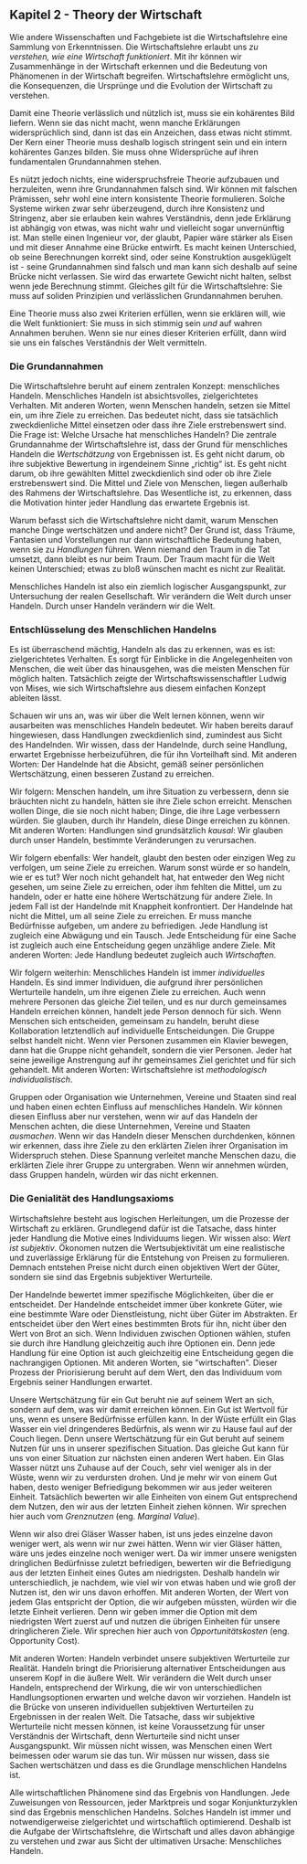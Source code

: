 ## Kapitel 2 - Theory der Wirtschaft

<!-- {"id": "02_000_0259_4131", "done": 1, "fre": 43, "wsf": 18} -->

Wie andere Wissenschaften und Fachgebiete ist die Wirtschaftslehre eine Sammlung von Erkenntnissen. Die Wirtschaftslehre erlaubt uns *zu verstehen, wie eine Wirtschaft funktioniert*. Mit ihr können wir Zusammenhänge in der Wirtschaft erkennen und die Bedeutung von Phänomenen in der Wirtschaft begreifen. Wirtschaftslehre ermöglicht uns, die Konsequenzen, die Ursprünge und die Evolution der Wirtschaft zu verstehen.

<!-- {"id": "02_001_2433_7e1f", "done": 1, "fre": 60, "wsf": 52} -->

Damit eine Theorie verlässlich und nützlich ist, muss sie ein kohärentes Bild liefern. Wenn sie das nicht macht, wenn manche Erklärungen widersprüchlich sind, dann ist das ein Anzeichen, dass etwas nicht stimmt. Der Kern einer Theorie muss deshalb logisch stringent sein und ein intern kohärentes Ganzes bilden. Sie muss ohne Widersprüche auf ihren fundamentalen Grundannahmen stehen.

<!-- {"id": "02_002_89e6_804f", "done": 1, "fre": 49, "wsf": 36} -->

Es nützt jedoch nichts, eine widerspruchsfreie Theorie aufzubauen und herzuleiten, wenn ihre Grundannahmen falsch sind. Wir können mit falschen Prämissen, sehr wohl eine intern konsistente Theorie formulieren. Solche Systeme wirken zwar sehr überzeugend, durch ihre Konsistenz und Stringenz, aber sie erlauben kein wahres Verständnis, denn jede Erklärung ist abhängig von etwas, was nicht wahr und vielleicht sogar unvernünftig ist. Man stelle einen Ingenieur vor, der glaubt, Papier wäre stärker als Eisen und mit dieser Annahme eine Brücke entwirft. Es macht keinen Unterschied, ob seine Berechnungen korrekt sind, oder seine Konstruktion ausgeklügelt ist - seine Grundannahmen sind falsch und man kann sich deshalb auf seine Brücke nicht verlassen. Sie wird das erwartete Gewicht nicht halten, selbst wenn jede Berechnung stimmt. Gleiches gilt für die Wirtschaftslehre: Sie muss auf soliden Prinzipien und verlässlichen Grundannahmen beruhen.

<!-- {"id": "02_003_e40f_2d26", "done": 1, "fre": 59, "wsf": 39} -->

Eine Theorie muss also zwei Kriterien erfüllen, wenn sie erklären will, wie die Welt funktioniert: Sie muss in sich stimmig sein *und* auf wahren Annahmen beruhen. Wenn sie nur eines dieser Kriterien erfüllt, dann wird sie uns ein falsches Verständnis der Welt vermitteln.

### Die Grundannahmen

<!-- {"id": "02_004_50b9_fe06", "done": 1, "fre": 50, "wsf": 34} -->

Die Wirtschaftslehre beruht auf einem zentralen Konzept: menschliches Handeln. Menschliches Handeln ist absichtsvolles, zielgerichtetes Verhalten. Mit anderen Worten, wenn Menschen handeln, setzen sie Mittel ein, um ihre Ziele zu erreichen. Das bedeutet nicht, dass sie tatsächlich zweckdienliche Mittel einsetzen oder dass ihre Ziele erstrebenswert sind. Die Frage ist: Welche Ursache hat menschliches Handeln? Die zentrale Grundannahme der Wirtschaftslehre ist, dass der Grund für menschliches Handeln die *Wertschätzung* von Ergebnissen ist. Es geht nicht darum, ob ihre subjektive Bewertung in irgendeinem Sinne „richtig“ ist. Es geht nicht darum, ob ihre gewählten Mittel zweckdienlich sind oder ob ihre Ziele erstrebenswert sind. Die Mittel und Ziele von Menschen, liegen außerhalb des Rahmens der Wirtschaftslehre. Das Wesentliche ist, zu erkennen, dass die Motivation hinter jeder Handlung das erwartete Ergebnis ist.

<!-- {"id": "02_005_67af_4c18", "done": 1, "fre": 70, "wsf": 62} -->

Warum befasst sich die Wirtschaftslehre nicht damit, warum Menschen manche Dinge wertschätzen und andere nicht? Der Grund ist, dass Träume, Fantasien und Vorstellungen nur dann wirtschaftliche Bedeutung haben, wenn sie zu *Handlungen* führen. Wenn niemand den Traum in die Tat umsetzt, dann bleibt es nur beim Traum. Der Traum macht für die Welt keinen Unterschied; etwas zu bloß wünschen macht es nicht zur Realität.

<!-- {"id": "02_006_e637_cfbd", "done": 1, "fre": 59, "wsf": 32} -->

Menschliches Handeln ist also ein ziemlich logischer Ausgangspunkt, zur Untersuchung der realen Gesellschaft. Wir verändern die Welt durch unser Handeln. Durch unser Handeln verändern wir die Welt.

### Entschlüsselung des Menschlichen Handelns

<!-- {"id": "02_007_e479_58a1", "done": 1, "fre": 51, "wsf": 36} -->

Es ist überraschend mächtig, Handeln als das zu erkennen, was es ist: zielgerichtetes Verhalten. Es sorgt für Einblicke in die Angelegenheiten von Menschen, die weit über das hinausgehen, was die meisten Menschen für möglich halten. Tatsächlich zeigte der Wirtschaftswissenschaftler Ludwig von Mises, wie sich Wirtschaftslehre aus diesem einfachen Konzept ableiten lässt.

<!-- {"id": "02_008_2e69_3195", "done": 1, "fre": 52, "wsf": 28} -->

Schauen wir uns an, was wir über die Welt lernen können, wenn wir ausarbeiten was menschliches Handeln bedeutet. Wir haben bereits darauf hingewiesen, dass Handlungen zweckdienlich sind, zumindest aus Sicht des Handelnden. Wir wissen, dass der Handelnde, durch seine Handlung, erwartet Ergebnisse herbeizuführen, die für ihn Vorteilhaft sind. Mit anderen Worten: Der Handelnde hat die Absicht, gemäß seiner persönlichen Wertschätzung, einen besseren Zustand zu erreichen.

<!-- {"id": "02_009_19e1_bf5b", "done": 1, "fre": 53, "wsf": 46} -->

Wir folgern: Menschen handeln, um ihre Situation zu verbessern, denn sie bräuchten nicht zu handeln, hätten sie ihre Ziele schon erreicht. Menschen wollen Dinge, die sie noch nicht haben; Dinge, die ihre Lage verbessern würden. Sie glauben, durch ihr Handeln, diese Dinge erreichen zu können. Mit anderen Worten: Handlungen sind grundsätzlich *kausal*: Wir glauben durch unser Handeln, bestimmte Veränderungen zu verursachen.

<!-- {"id": "02_010_8894_581f", "done": 1, "fre": 61, "wsf": 50} -->

Wir folgern ebenfalls: Wer handelt, glaubt den besten oder einzigen Weg zu verfolgen, um seine Ziele zu erreichen. Warum sonst würde er so handeln, wie er es tut? Wer noch nicht gehandelt hat, hat entweder den Weg nicht gesehen, um seine Ziele zu erreichen, oder ihm fehlten die Mittel, um zu handeln, oder er hatte eine höhere Wertschätzung für andere Ziele. In jedem Fall ist der Handelnde mit Knappheit konfrontiert. Der Handelnde hat nicht die Mittel, um all seine Ziele zu erreichen. Er muss manche Bedürfnisse aufgeben, um andere zu befriedigen. Jede Handlung ist zugleich eine Abwägung und ein Tausch. Jede Entscheidung für eine Sache ist zugleich auch eine Entscheidung gegen unzählige andere Ziele. Mit anderen Worten: Jede Handlung bedeutet zugleich auch *Wirtschaften*.

<!-- {"id": "02_011_2be8_fee9", "done": 1, "fre": 44, "wsf": 22} -->

Wir folgern weiterhin: Menschliches Handeln ist immer *individuelles* Handeln. Es sind immer Individuen, die aufgrund ihrer persönlichen Werturteile handeln, um ihre eigenen Ziele zu erreichen. Auch wenn mehrere Personen das gleiche Ziel teilen, und es nur durch gemeinsames Handeln erreichen können, handelt jede Person dennoch für sich. Wenn Menschen sich entscheiden, gemeinsam zu handeln, beruht diese Kollaboration letztendlich auf individuelle Entscheidungen. Die Gruppe selbst handelt nicht. Wenn vier Personen zusammen ein Klavier bewegen, dann hat die Gruppe nicht gehandelt, sondern die vier Personen. Jeder hat seine jeweilige Anstrengung auf ihr gemeinsames Ziel gerichtet und für sich gehandelt. Mit anderen Worten: Wirtschaftslehre ist *methodologisch individualistisch*.

<!-- {"id": "02_012_1186_3e9d", "done": 1, "fre": 51, "wsf": 36} -->

Gruppen oder Organisation wie Unternehmen, Vereine und Staaten sind real und haben einen echten Einfluss auf menschliches Handeln. Wir können diesen Einfluss aber nur verstehen, wenn wir auf das Handeln der Menschen achten, die diese Unternehmen, Vereine und Staaten *ausmachen*. Wenn wir das Handeln dieser Menschen durchdenken, können wir erkennen, dass ihre Ziele zu den erklärten Zielen ihrer Organisation im Widerspruch stehen. Diese Spannung verleitet manche Menschen dazu, die erklärten Ziele ihrer Gruppe zu untergraben. Wenn wir annehmen würden, dass Gruppen handeln, würden wir das nicht erkennen.

### Die Genialität des Handlungsaxioms

<!-- {"id": "02_013_4320_b0d1", "done": 1, "fre": 38, "wsf": 22} -->

Wirtschaftslehre besteht aus logischen Herleitungen, um die Prozesse der Wirtschaft zu erklären. Grundlegend dafür ist die Tatsache, dass hinter jeder Handlung die Motive eines Individuums liegen. Wir wissen also: *Wert ist subjektiv*. Ökonomen nutzen die Wertsubjektivität um eine realistische und zuverlässige Erklärung für die Entstehung von Preisen zu formulieren. Demnach entstehen Preise nicht durch einen objektiven Wert der Güter, sondern sie sind das Ergebnis subjektiver Werturteile.

<!-- {"id": "02_014_20c0_af5d", "done": 1, "fre": 49, "wsf": 34} -->

Der Handelnde bewertet immer spezifische Möglichkeiten, über die er entscheidet. Der Handelnde entscheidet immer über konkrete Güter, wie eine bestimmte Ware oder Dienstleistung, nicht über Güter im Abstrakten. Er entscheidet über den Wert eines bestimmten Brots für ihn, nicht über den Wert von Brot an sich. Wenn Individuen zwischen Optionen wählen, stufen sie durch ihre Handlung gleichzeitig auch ihre Optionen ein. Denn jede Handlung für eine Option ist auch gleichzeitig eine Entscheidung gegen die nachrangigen Optionen. Mit anderen Worten, sie "wirtschaften". Dieser Prozess der Priorisierung beruht auf dem Wert, den das Individuum vom Ergebnis seiner Handlungen erwartet.

<!-- {"id": "02_015_fd83_bdbe", "done": 1, "fre": 69, "wsf": 56} -->

Unsere Wertschätzung für ein Gut beruht nie auf seinem Wert an sich, sondern auf dem, was wir damit erreichen können. Ein Gut ist Wertvoll für uns, wenn es unsere Bedürfnisse erfüllen kann. In der Wüste erfüllt ein Glas Wasser ein viel dringenderes Bedürfnis, als wenn wir zu Hause faul auf der Couch liegen. Denn unsere Wertschätzung für ein Gut beruht auf seinem Nutzen für uns in unserer spezifischen Situation. Das gleiche Gut kann für uns von einer Situation zur nächsten einen anderen Wert haben. Ein Glas Wasser nützt uns Zuhause auf der Couch, sehr viel weniger als in der Wüste, wenn wir zu verdursten drohen. Und je mehr wir von einem Gut haben, desto weniger Befriedigung bekommen wir aus jeder weiteren Einheit. Tatsächlich bewerten wir alle Einheiten von einem Gut entsprechend dem Nutzen, den wir aus der letzten Einheit ziehen können. Wir sprechen hier auch vom *Grenznutzen* (eng. *Marginal Value*).

<!-- {"id": "02_016_8a81_d770", "done": 1, "fre": 56, "wsf": 49} -->

Wenn wir also drei Gläser Wasser haben, ist uns jedes einzelne davon weniger wert, als wenn wir nur zwei hätten. Wenn wir vier Gläser hätten, wäre uns jedes einzelne noch weniger wert. Da wir immer unsere wenigsten dringlichen Bedürfnisse zuletzt befriedigen, bewerten wir die Befriedigung aus der letzten Einheit eines Gutes am niedrigsten. Deshalb handeln wir unterschiedlich, je nachdem, wie viel wir von etwas haben und wie groß der Nutzen ist, den wir uns davon erhoffen. Mit anderen Worten, der Wert von jedem Glas entspricht der Option, die wir aufgeben müssten, würden wir die letzte Einheit verlieren. Denn wir geben immer die Option mit dem niedrigsten Wert zuerst auf und nutzen die übrigen Einheiten für unsere dringlicheren Ziele. Wir sprechen hier auch von *Opportunitätskosten* (eng. Opportunity Cost).

<!-- {"id": "02_017_9705_0a43", "done": 1, "fre": 47, "wsf": 30} -->

Mit anderen Worten: Handeln verbindet unsere subjektiven Werturteile zur Realität. Handeln bringt die Priorisierung alternativer Entscheidungen aus unserem Kopf in die äußere Welt. Wir verändern die Welt durch unser Handeln, entsprechend der Wirkung, die wir von unterschiedlichen Handlungsoptionen erwarten und welche davon wir vorziehen. Handeln ist die Brücke von unseren individuellen subjektiven Werturteilen zu Ergebnissen in der realen Welt. Die Tatsache, dass wir subjektive Werturteile nicht messen können, ist keine Voraussetzung für unser Verständnis der Wirtschaft, denn Werturteile sind nicht unser Ausgangspunkt. Wir müssen nicht wissen, was Menschen einen Wert beimessen oder warum sie das tun. Wir müssen nur wissen, dass sie Sachen wertschätzen und dass es die Grundlage menschlichen Handelns ist.

<!-- {"id": "02_018_2487_66ed", "done": 1, "fre": 37, "wsf": 10} -->

Alle wirtschaftlichen Phänomene sind das Ergebnis von Handlungen. Jede Zuweisungen von Ressourcen, jeder Marktpreis und sogar Konjunkturzyklen sind das Ergebnis menschlichen Handelns. Solches Handeln ist immer und notwendigerweise zielgerichtet und wirtschaftlich optimierend. Deshalb ist die Aufgabe der Wirtschaftslehre, die Wirtschaft und alles davon abhängige zu verstehen und zwar aus Sicht der ultimativen Ursache: Menschliches Handeln.
